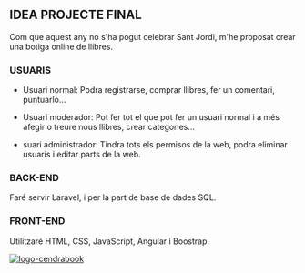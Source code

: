 ## IDEA PROJECTE FINAL

Com que aquest any no s'ha pogut celebrar Sant Jordi, m'he proposat crear una botiga online de llibres. 

### USUARIS

- Usuari normal: Podra registrarse, comprar llibres, fer un comentari, puntuarlo...

- Usuari moderador: Pot fer tot el que pot fer un usuari normal i a més afegir o treure nous llibres, crear categories...

- suari administrador: Tindra tots els permisos de la web, podra eliminar usuaris i editar parts de la web.

### BACK-END

Faré servir Laravel, i per la part de base de dades SQL.

### FRONT-END

Utilitzaré HTML, CSS, JavaScript, Angular i Boostrap.

<a href="https://ibb.co/1GM377T"><img src="https://i.ibb.co/8gbJNN9/logo-cendrabook.png" alt="logo-cendrabook" border="0"></a><br /><a target='_blank' href='https://imgbb.com/'></a><br />
